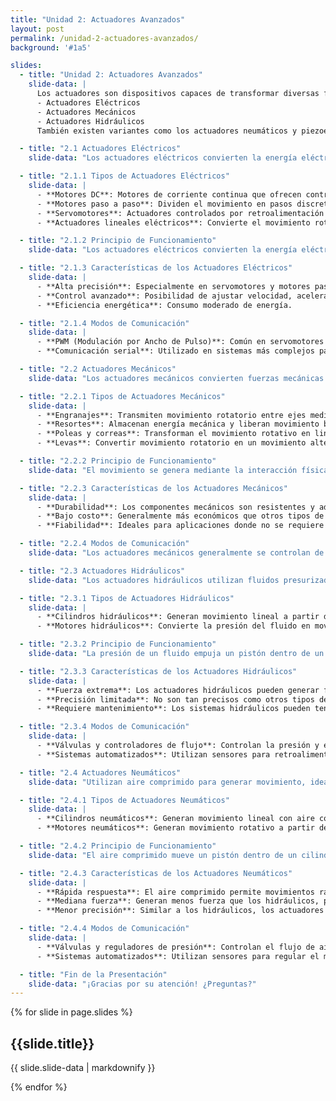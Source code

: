 ```yaml
---
title: "Unidad 2: Actuadores Avanzados"
layout: post
permalink: /unidad-2-actuadores-avanzados/
background: '#1a5'

slides:
  - title: "Unidad 2: Actuadores Avanzados"
    slide-data: |
      Los actuadores son dispositivos capaces de transformar diversas formas de energía en movimiento. Se clasifican en tres grandes grupos:
      - Actuadores Eléctricos
      - Actuadores Mecánicos
      - Actuadores Hidráulicos
      También existen variantes como los actuadores neumáticos y piezoeléctricos.

  - title: "2.1 Actuadores Eléctricos"
    slide-data: "Los actuadores eléctricos convierten la energía eléctrica en movimiento mecánico, siendo ideales para aplicaciones donde se requiere precisión y control avanzado."

  - title: "2.1.1 Tipos de Actuadores Eléctricos"
    slide-data: |
      - **Motores DC**: Motores de corriente continua que ofrecen control de velocidad mediante variación de voltaje.
      - **Motores paso a paso**: Dividen el movimiento en pasos discretos, lo que proporciona un control preciso de la posición.
      - **Servomotores**: Actuadores controlados por retroalimentación para aplicaciones que requieren alta precisión en posición y velocidad.
      - **Actuadores lineales eléctricos**: Convierte el movimiento rotatorio de un motor en movimiento lineal.

  - title: "2.1.2 Principio de Funcionamiento"
    slide-data: "Los actuadores eléctricos convierten la energía eléctrica en energía mecánica a través de campos electromagnéticos, creando movimiento rotativo o lineal."

  - title: "2.1.3 Características de los Actuadores Eléctricos"
    slide-data: |
      - **Alta precisión**: Especialmente en servomotores y motores paso a paso.
      - **Control avanzado**: Posibilidad de ajustar velocidad, aceleración y posición.
      - **Eficiencia energética**: Consumo moderado de energía.

  - title: "2.1.4 Modos de Comunicación"
    slide-data: |
      - **PWM (Modulación por Ancho de Pulso)**: Común en servomotores y motores DC para controlar velocidad y posición.
      - **Comunicación serial**: Utilizado en sistemas más complejos para transmitir comandos de control.

  - title: "2.2 Actuadores Mecánicos"
    slide-data: "Los actuadores mecánicos convierten fuerzas mecánicas en movimiento, siendo ideales para sistemas que requieren simplicidad y robustez."

  - title: "2.2.1 Tipos de Actuadores Mecánicos"
    slide-data: |
      - **Engranajes**: Transmiten movimiento rotatorio entre ejes mediante la interacción de dientes.
      - **Resortes**: Almacenan energía mecánica y liberan movimiento bajo compresión o tensión.
      - **Poleas y correas**: Transforman el movimiento rotativo en lineal o para cambiar la dirección del movimiento.
      - **Levas**: Convertir movimiento rotatorio en un movimiento alternante o oscilante.

  - title: "2.2.2 Principio de Funcionamiento"
    slide-data: "El movimiento se genera mediante la interacción física de los componentes mecánicos, como engranajes o resortes."

  - title: "2.2.3 Características de los Actuadores Mecánicos"
    slide-data: |
      - **Durabilidad**: Los componentes mecánicos son resistentes y adecuados para aplicaciones de larga duración.
      - **Bajo costo**: Generalmente más económicos que otros tipos de actuadores.
      - **Fiabilidad**: Ideales para aplicaciones donde no se requiere precisión extrema.

  - title: "2.2.4 Modos de Comunicación"
    slide-data: "Los actuadores mecánicos generalmente se controlan de forma manual o mediante mecanismos automáticos simples."

  - title: "2.3 Actuadores Hidráulicos"
    slide-data: "Los actuadores hidráulicos utilizan fluidos presurizados para generar fuerzas muy grandes, adecuados para aplicaciones industriales pesadas."

  - title: "2.3.1 Tipos de Actuadores Hidráulicos"
    slide-data: |
      - **Cilindros hidráulicos**: Generan movimiento lineal a partir de la presión de un fluido.
      - **Motores hidráulicos**: Convierte la presión del fluido en movimiento rotativo.

  - title: "2.3.2 Principio de Funcionamiento"
    slide-data: "La presión de un fluido empuja un pistón dentro de un cilindro, generando un movimiento lineal o rotativo dependiendo del diseño."

  - title: "2.3.3 Características de los Actuadores Hidráulicos"
    slide-data: |
      - **Fuerza extrema**: Los actuadores hidráulicos pueden generar fuerzas mucho mayores que los eléctricos o mecánicos.
      - **Precisión limitada**: No son tan precisos como otros tipos de actuadores debido a la compresibilidad del fluido.
      - **Requiere mantenimiento**: Los sistemas hidráulicos pueden tener fugas y requieren monitoreo constante.

  - title: "2.3.4 Modos de Comunicación"
    slide-data: |
      - **Válvulas y controladores de flujo**: Controlan la presión y el flujo del fluido para regular el movimiento.
      - **Sistemas automatizados**: Utilizan sensores para retroalimentar el control del actuador.

  - title: "2.4 Actuadores Neumáticos"
    slide-data: "Utilizan aire comprimido para generar movimiento, ideales para aplicaciones que requieren respuesta rápida y fuerza moderada."

  - title: "2.4.1 Tipos de Actuadores Neumáticos"
    slide-data: |
      - **Cilindros neumáticos**: Generan movimiento lineal con aire comprimido.
      - **Motores neumáticos**: Generan movimiento rotativo a partir de aire comprimido.

  - title: "2.4.2 Principio de Funcionamiento"
    slide-data: "El aire comprimido mueve un pistón dentro de un cilindro, generando un movimiento rápido y eficiente."

  - title: "2.4.3 Características de los Actuadores Neumáticos"
    slide-data: |
      - **Rápida respuesta**: El aire comprimido permite movimientos rápidos y eficientes.
      - **Mediana fuerza**: Generan menos fuerza que los hidráulicos, pero más que los eléctricos.
      - **Menor precisión**: Similar a los hidráulicos, los actuadores neumáticos tienen una precisión limitada.

  - title: "2.4.4 Modos de Comunicación"
    slide-data: |
      - **Válvulas y reguladores de presión**: Controlan el flujo de aire comprimido.
      - **Sistemas automatizados**: Utilizan sensores para regular el movimiento.

  - title: "Fin de la Presentación"
    slide-data: "¡Gracias por su atención! ¿Preguntas?"
---
```


{% for slide in page.slides %}                 
<section data-background="{% if slide.image %}{{slide.image}}{% elsif slide.background %}{{slide.background}}{% else %}{{page.background}}{% endif %}">
  <h1>{{slide.title}}</h1>
  <p>{{ slide.slide-data | markdownify }}</p>
</section>               
{% endfor %}
